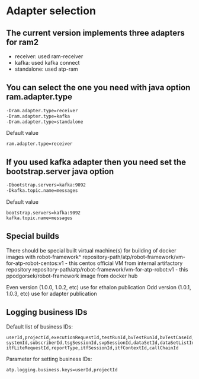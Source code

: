 # Adapter selection
## The current version implements three adapters for ram2
- receiver: used ram-receiver
- kafka: used kafka connect
- standalone: used atp-ram

## You can select the one you need with java option ram.adapter.type
```bash
-Dram.adapter.type=receiver
-Dram.adapter.type=kafka
-Dram.adapter.type=standalone
```
Default value
```properties
ram.adapter.type=receiver
```

## If you used kafka adapter then you need set the bootstrap.server java option
```bash
-Dbootstrap.servers=kafka:9092
-Dkafka.topic.name=messages
```
Default value
```properties
bootstrap.servers=kafka:9092
kafka.topic.name=messages
```
## Special builds
There should be special built virtual machine(s) for building of docker images with robot-framework^
repository-path/atp/robot-framework/vm-for-atp-robot-centos:v1   - this centos official VM from internal artifactory repository
repository-path/atp/robot-framework/vm-for-atp-robot:v1     - this ppodgorsek/robot-framework image from docker hub

Even version (1.0.0, 1.0.2, etc) use for ethalon publication
Odd version (1.0.1, 1.0.3, etc) use for adapter publication

## Logging business IDs
Default list of business IDs:
```text
userId,projectId,executionRequestId,testRunId,bvTestRunId,bvTestCaseId,environmentId,
systemId,subscriberId,tsgSessionId,svpSessionId,dataSetId,dataSetListId,attributeId,
itfLiteRequestId,reportType,itfSessionId,itfContextId,callChainId
```
Parameter for setting business IDs:
```properties
atp.logging.business.keys=userId,projectId
```
